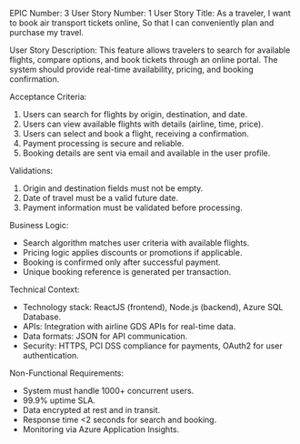 EPIC Number: 3
User Story Number: 1
User Story Title: As a traveler, I want to book air transport tickets online, So that I can conveniently plan and purchase my travel.

User Story Description: This feature allows travelers to search for available flights, compare options, and book tickets through an online portal. The system should provide real-time availability, pricing, and booking confirmation.

Acceptance Criteria:
1. Users can search for flights by origin, destination, and date.
2. Users can view available flights with details (airline, time, price).
3. Users can select and book a flight, receiving a confirmation.
4. Payment processing is secure and reliable.
5. Booking details are sent via email and available in the user profile.

Validations:
1. Origin and destination fields must not be empty.
2. Date of travel must be a valid future date.
3. Payment information must be validated before processing.

Business Logic: 
- Search algorithm matches user criteria with available flights.
- Pricing logic applies discounts or promotions if applicable.
- Booking is confirmed only after successful payment.
- Unique booking reference is generated per transaction.

Technical Context:
- Technology stack: ReactJS (frontend), Node.js (backend), Azure SQL Database.
- APIs: Integration with airline GDS APIs for real-time data.
- Data formats: JSON for API communication.
- Security: HTTPS, PCI DSS compliance for payments, OAuth2 for user authentication.

Non-Functional Requirements:
- System must handle 1000+ concurrent users.
- 99.9% uptime SLA.
- Data encrypted at rest and in transit.
- Response time <2 seconds for search and booking.
- Monitoring via Azure Application Insights.